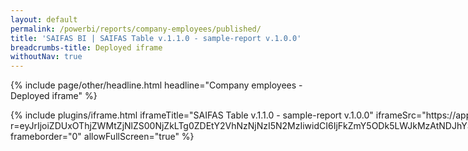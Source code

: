 ```yaml
---
layout: default
permalink: /powerbi/reports/company-employees/published/
title: 'SAIFAS BI | SAIFAS Table v.1.1.0 - sample-report v.1.0.0'
breadcrumbs-title: Deployed iframe
withoutNav: true
---
```

{% include page/other/headline.html headline="Company employees - Deployed iframe" %}
<style>
  .iframe-wrapper {
    display: flex;
    flex: 1;
  }
  .iframe-wrapper > iframe {
    flex: 1;
  }
</style>
<div class="iframe-wrapper">
{% include plugins/iframe.html 
  iframeTitle="SAIFAS Table v.1.1.0 - sample-report v.1.0.0"
  iframeSrc="https://app.powerbi.com/view?r=eyJrIjoiZDUxOThjZWMtZjNlZS00NjZkLTg0ZDEtY2VhNzNjNzI5N2MzIiwidCI6IjFkZmY5ODk5LWJkMzAtNDJhYS05N2Q5LTMxMjdjOWFiMzc5NiIsImMiOjl9"
  frameborder="0"
  allowFullScreen="true"
%}
</div>